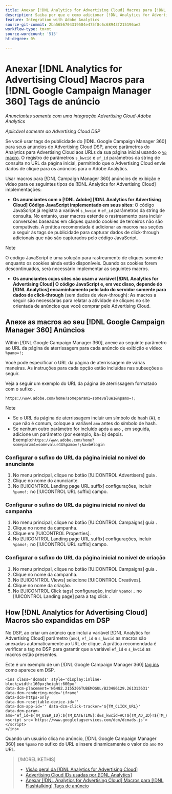 ```yaml
---
title: Anexar [!DNL Analytics for Advertising Cloud] Macros para [!DNL Google Campaign Manager 360] Tags de anúncio
description: Saiba por que e como adicionar [!DNL Analytics for Advertising Cloud] macros para seu [!DNL Google Campaign Manager 360] tags de publicidade
feature: Integration with Adobe Analytics
source-git-commit: 2ba5656704319584e475f8c6c68943f215196ae2
workflow-type: tm+mt
source-wordcount: '515'
ht-degree: 0%

---
```


# Anexar [!DNL Analytics for Advertising Cloud] Macros para [!DNL Google Campaign Manager 360] Tags de anúncio

*Anunciantes somente com uma integração Advertising Cloud-Adobe Analytics*

*Aplicável somente ao Advertising Cloud DSP*

Se você usar tags de publicidade do [!DNL Google Campaign Manager 360] para seus anúncios do Advertising Cloud DSP, anexe parâmetros do Analytics para Advertising Cloud aos URLs da sua página inicial usando o [`%p` macro](https://support.google.com/campaignmanager/table/6096962). O registro de parâmetros `s_kwcid` e `ef_id` parâmetros da string de consulta no URL da página inicial, permitindo que o Advertising Cloud envie dados de clique para os anúncios para o Adobe Analytics.

Usar macros para [!DNL Campaign Manager 360] anúncios de exibição e vídeo para os seguintes tipos de [!DNL Analytics for Advertising Cloud] implementações:

* **Os anunciantes com o [!DNL Adobe] [!DNL Analytics for Advertising Cloud] Código JavaScript implementado em seus sites**: O código JavaScript já registra a variável `s_kwcid` e `ef_id` parâmetros da string de consulta. No entanto, usar macros estende o rastreamento para incluir conversões baseadas em cliques quando cookies de terceiros não são compatíveis. A prática recomendada é adicionar as macros nas seções a seguir às tags de publicidade para capturar dados de click-through adicionais que não são capturados pelo código JavaScript.

>[!NOTE]
>
>O código JavaScript é uma solução para rastreamento de cliques somente enquanto os cookies ainda estão disponíveis. Quando os cookies forem descontinuados, será necessário implementar as seguintes macros.

* **Os anunciantes cujos sites não usam a variável [!DNL Analytics for Advertising Cloud] O código JavaScript e, em vez disso, depende do [!DNL Analytics] encaminhamento pelo lado do servidor somente para dados de click-through** (sem dados de view-through): As macros a seguir são necessárias para relatar a atividade de cliques no site orientada de anúncios que você comprar pelo Advertising Cloud.

## Anexe as macros ao seu [!DNL Google Campaign Manager 360] Anúncios

Within [!DNL Google Campaign Manager 360], anexe ao seguinte parâmetro ao URL da página de aterrissagem para cada anúncio de exibição e vídeo: `%pamo=!;`

Você pode especificar o URL da página de aterrissagem de várias maneiras. As instruções para cada opção estão incluídas nas subseções a seguir.

Veja a seguir um exemplo do URL da página de aterrissagem formatado com o sufixo .

```
https://www.adobe.com/home?someparam1=somevalue1&%pamo=!;
```

>[!NOTE]
>
>
>* Se o URL da página de aterrissagem incluir um símbolo de hash (#), o que não é comum, coloque a variável `amo` antes do símbolo de hash.
>* Se nenhum outro parâmetro for incluído após a `amo` , em seguida, adicione um parâmetro (por exemplo, &amp;a=b) depois. Exemplo:`https://www.adobe.com/home?someparam1=somevalue1&%pamo=!;&a=b#login`


### Configurar o sufixo do URL da página inicial no nível do anunciante

1. No menu principal, clique no botão [!UICONTROL Advertisers] guia .
1. Clique no nome do anunciante.
1. No [!UICONTROL Landing page URL suffix] configurações, incluir `%pamo!;` no [!UICONTROL URL suffix] campo.

### Configurar o sufixo do URL da página inicial no nível da campanha

1. No menu principal, clique no botão [!UICONTROL Campaigns] guia .
1. Clique no nome da campanha.
1. Clique em [!UICONTROL Properties].
1. No [!UICONTROL Landing page URL suffix] configurações, incluir `%pamo!;` no [!UICONTROL URL suffix] campo.

### Configurar o sufixo do URL da página inicial no nível de criação

1. No menu principal, clique no botão [!UICONTROL Campaigns] guia .
1. Clique no nome da campanha.
1. No [!UICONTROL Views] selecione [!UICONTROL Creatives].
1. Clique no nome da criação.
1. No [!UICONTROL Click tags] configuração, incluir `%pamo!;` no [!UICONTROL Landing page] para a tag click .

## How [!DNL Analytics for Advertising Cloud] Macros são expandidas em DSP

No DSP, ao criar um anúncio que inclui a variável [!DNL Analytics for Advertising Cloud] parâmetro (`amo`), `ef_id` e `s_kwcid` as macros são anexadas automaticamente ao URL de clique. A prática recomendada é verificar a tag no DSP para garantir que a variável `ef_id` e `s_kwcid` as macros estão presentes.

Este é um exemplo de um [!DNL Google Campaign Manager 360] [tag ins](https://support.google.com/campaignmanager/answer/6080468) como aparece em DSP.

```
<ins class='dcmads' style='display:inline-block;width:160px;height:600px'
data-dcm-placement='N6482.2155306TUBEMOGUL/B23486129.261313631'
data-dcm-rendering-mode='iframe'
data-dcm-https-only
data-dcm-resettable-device-id=''
data-dcm-app-id='' data-dcm-click-tracker='${TM_CLICK_URL}'
data-dcm-param-amo='ef_id=${TM_USER_ID}:${TM_DATETIME}:d&s_kwcid=AC!${TM_AD_ID}!${TM_PLACEMENT_ID}'>
<script src='https://www.googletagservices.com/dcm/dcmads.js'></script>
</ins>
```

Quando um usuário clica no anúncio, [!DNL Google Campaign Manager 360] see `%pamo` no sufixo do URL e insere dinamicamente o valor do `amo` no URL.


>[!MORELIKETHIS]
>
>* [Visão geral da [!DNL Analytics for Advertising Cloud]](overview.md)
>* [Advertising Cloud IDs usadas por [!DNL Analytics]](/help/integrations/analytics/ids.md)
>* [Anexar [!DNL Analytics for Advertising Cloud] Macros para [!DNL Flashtalking] Tags de anúncio](macros-flashtalking.md)

